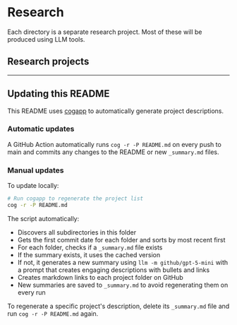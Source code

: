 # Research

Each directory is a separate research project. Most of these will be produced using LLM tools.

## Research projects

<!--[[[cog
import os
import subprocess
import pathlib
from datetime import datetime

# Get all subdirectories with their first commit dates
research_dir = pathlib.Path.cwd()
subdirs_with_dates = []

for d in research_dir.iterdir():
    if d.is_dir() and not d.name.startswith('.'):
        # Get the date of the first commit that touched this directory
        try:
            result = subprocess.run(
                ['git', 'log', '--diff-filter=A', '--follow', '--format=%aI', '--reverse', '--', d.name],
                capture_output=True,
                text=True,
                timeout=5
            )
            if result.returncode == 0 and result.stdout.strip():
                # Parse first line (oldest commit)
                date_str = result.stdout.strip().split('\n')[0]
                commit_date = datetime.fromisoformat(date_str.replace('Z', '+00:00'))
                subdirs_with_dates.append((d.name, commit_date))
            else:
                # No git history, use directory modification time
                subdirs_with_dates.append((d.name, datetime.fromtimestamp(d.stat().st_mtime)))
        except Exception:
            # Fallback to directory modification time
            subdirs_with_dates.append((d.name, datetime.fromtimestamp(d.stat().st_mtime)))

# Sort by date, most recent first
subdirs_with_dates.sort(key=lambda x: x[1], reverse=True)

for dirname, commit_date in subdirs_with_dates:
    folder_path = research_dir / dirname
    readme_path = folder_path / "README.md"
    summary_path = folder_path / "_summary.md"

    date_formatted = commit_date.strftime('%Y-%m-%d')

    # Get GitHub repo URL
    github_url = None
    try:
        result = subprocess.run(
            ['git', 'remote', 'get-url', 'origin'],
            capture_output=True,
            text=True,
            timeout=2
        )
        if result.returncode == 0 and result.stdout.strip():
            origin = result.stdout.strip()
            # Convert SSH URL to HTTPS URL for GitHub
            if origin.startswith('git@github.com:'):
                origin = origin.replace('git@github.com:', 'https://github.com/')
            if origin.endswith('.git'):
                origin = origin[:-4]
            github_url = f"{origin}/tree/main/{dirname}"
    except Exception:
        pass

    if github_url:
        print(f"### [{dirname}]({github_url}) ({date_formatted})\n")
    else:
        print(f"### {dirname} ({date_formatted})\n")

    # Check if summary already exists
    if summary_path.exists():
        # Use cached summary
        with open(summary_path, 'r') as f:
            description = f.read().strip()
            if description:
                print(description)
            else:
                print("*No description available.*")
    elif readme_path.exists():
        # Generate new summary using llm command
        prompt = """Summarize this research project concisely. Write just 1 paragraph (3-5 sentences) followed by an optional short bullet list if there are key findings. Vary your opening - don't start with "This report" or "This research". Include 1-2 links to key tools/projects. Be specific but brief. No emoji."""
        try:
            result = subprocess.run(
                ['llm', '-m', 'github/gpt-5-mini', '-s', prompt],
                stdin=open(readme_path),
                capture_output=True,
                text=True,
                timeout=30
            )
            if result.returncode == 0 and result.stdout.strip():
                description = result.stdout.strip()
                print(description)
                # Save to cache file
                with open(summary_path, 'w') as f:
                    f.write(description + '\n')
            else:
                print("*No description available.*")
        except (subprocess.TimeoutExpired, FileNotFoundError, Exception) as e:
            print("*No description available.*")
    else:
        print("*No description available.*")

    print()  # Add blank line between entries

]]]-->

<!--[[[end]]]-->

---

## Updating this README

This README uses [cogapp](https://nedbatchelder.com/code/cog/) to automatically generate project descriptions.

### Automatic updates

A GitHub Action automatically runs `cog -r -P README.md` on every push to main and commits any changes to the README or new `_summary.md` files.

### Manual updates

To update locally:

```bash
# Run cogapp to regenerate the project list
cog -r -P README.md
```

The script automatically:
- Discovers all subdirectories in this folder
- Gets the first commit date for each folder and sorts by most recent first
- For each folder, checks if a `_summary.md` file exists
- If the summary exists, it uses the cached version
- If not, it generates a new summary using `llm -m github/gpt-5-mini` with a prompt that creates engaging descriptions with bullets and links
- Creates markdown links to each project folder on GitHub
- New summaries are saved to `_summary.md` to avoid regenerating them on every run

To regenerate a specific project's description, delete its `_summary.md` file and run `cog -r -P README.md` again.
